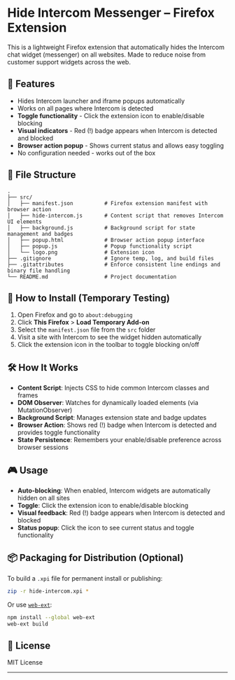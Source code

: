 # Hide Intercom Messenger – Firefox Extension

This is a lightweight Firefox extension that automatically hides the Intercom chat widget (messenger) on all websites. Made to reduce noise from customer support widgets across the web.


## 🚀 Features
- Hides Intercom launcher and iframe popups automatically
- Works on all pages where Intercom is detected
- **Toggle functionality** - Click the extension icon to enable/disable blocking
- **Visual indicators** - Red (!) badge appears when Intercom is detected and blocked
- **Browser action popup** - Shows current status and allows easy toggling
- No configuration needed - works out of the box

## 📁 File Structure
```
.
├── src/
│   ├── manifest.json          # Firefox extension manifest with browser action
│   ├── hide-intercom.js       # Content script that removes Intercom UI elements
│   ├── background.js          # Background script for state management and badges
│   ├── popup.html             # Browser action popup interface
│   ├── popup.js               # Popup functionality script
│   └── logo.png               # Extension icon
├── .gitignore                 # Ignore temp, log, and build files
├── .gitattributes             # Enforce consistent line endings and binary file handling
└── README.md                  # Project documentation
```

## 🧩 How to Install (Temporary Testing)
1. Open Firefox and go to `about:debugging`
2. Click **This Firefox** > **Load Temporary Add-on**
3. Select the `manifest.json` file from the `src` folder
4. Visit a site with Intercom to see the widget hidden automatically
5. Click the extension icon in the toolbar to toggle blocking on/off

## 🛠 How It Works
- **Content Script**: Injects CSS to hide common Intercom classes and frames
- **DOM Observer**: Watches for dynamically loaded elements (via MutationObserver)
- **Background Script**: Manages extension state and badge updates
- **Browser Action**: Shows red (!) badge when Intercom is detected and provides toggle functionality
- **State Persistence**: Remembers your enable/disable preference across browser sessions

## 🎮 Usage
- **Auto-blocking**: When enabled, Intercom widgets are automatically hidden on all sites
- **Toggle**: Click the extension icon to enable/disable blocking
- **Visual feedback**: Red (!) badge appears when Intercom is detected and blocked
- **Status popup**: Click the icon to see current status and toggle functionality

## 📦 Packaging for Distribution (Optional)
To build a `.xpi` file for permanent install or publishing:
```bash
zip -r hide-intercom.xpi *
```

Or use [`web-ext`](https://extensionworkshop.com/documentation/develop/getting-started-with-web-ext/):
```bash
npm install --global web-ext
web-ext build
```

## 📝 License
MIT License

---
